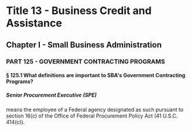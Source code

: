 
# Title 13 - Business Credit and Assistance
## Chapter I - Small Business Administration
### PART 125 - GOVERNMENT CONTRACTING PROGRAMS
#### § 125.1 What definitions are important to SBA's Government Contracting Programs?
##### Senior Procurement Executive (SPE)

means the employee of a Federal agency designated as such pursuant to section 16(c) of the Office of Federal Procurement Policy Act (41 U.S.C. 414(c)).
